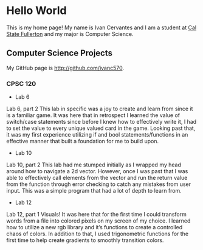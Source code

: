 # Hello World

This is my home page! My name is Ivan Cervantes and I am a student at [Cal State Fullerton](http://www.fullerton.edu/) and my major is Computer Science.

## Computer Science Projects

My GitHub page is http://github.com/ivanc570.

### CPSC 120

* Lab 6

Lab 6, part 2 
This lab in specific was a joy to create and learn from since it is a familiar game. It was here that in retrospect I learned the value of switch/case statements since before I knew how to effectively write it, I had to set the value to every unique valued card in the game. Looking past that, it was my first experience utilizing if and bool statements/functions in an effective manner that built a foundation for me to build upon.

* Lab 10

Lab 10, part 2
This lab had me stumped initially as I wrapped my head around how to navigate a 2d vector. However, once I was past that I was able to effectively call elements from the vector and run the return value from the function through error checking to catch any mistakes from user input. This was a simple program that had a lot of depth to learn from.

* Lab 12

Lab 12, part 1
Visuals! It was here that for the first time I could transform words from a file into colored pixels on my screen of my choice. I learned how to utilize a new rgb library and it’s functions to create a controlled chaos of colors. In addition to that, I used trigonometric functions for the first time to help create gradients to smoothly transition colors.
